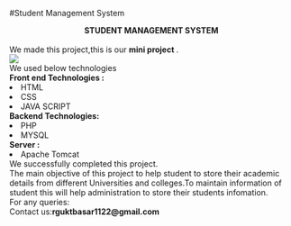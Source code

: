 #Student Management System
<br>
<center><b>STUDENT MANAGEMENT SYSTEM</b></center>
<br>
We made this project,this is our  <b>mini project </b>.
<br>
<img src="https://149501111.v2.pressablecdn.com/wp-content/uploads/2020/12/Student-Management-System.jpg">
<br>
We used below technologies
<br> <b>Front end Technologies :</b>
<li>HTML
<li>CSS
<li>JAVA SCRIPT
<br>
<b>Backend Technologies: </b>
<li>PHP
<li>MYSQL
<br>
<b>Server :</b>
<li>Apache Tomcat
<br>
We successfully completed this project.
<br>
The main objective of this project to help student to store their academic details from different Universities and colleges.To maintain information of student this will help administration to store their students infomation.
<br>
For any queries:
<br>
Contact us:<b>rguktbasar1122@gmail.com</b>
 
